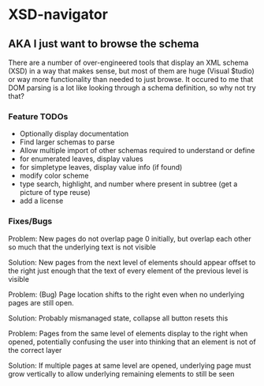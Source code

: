 # XSD-navigator

## AKA I just want to browse the schema

There are a number of over-engineered tools that display an XML schema (XSD) in a way that makes sense, but most of them are huge (Visual $tudio) or way more functionality than needed to just browse.  It occured to me that DOM parsing is a lot like looking through a schema definition, so why not try that?

### Feature TODOs

- Optionally display documentation
- Find larger schemas to parse
- Allow multiple import of other schemas required to understand or define
- for enumerated leaves, display values
- for simpletype leaves, display value info (if found)
- modify color scheme
- type search, highlight, and number where present in subtree (get a picture of type reuse)
- add a license

### Fixes/Bugs

Problem: New pages do not overlap page 0 initially, but overlap each other so much that the underlying text is not visible

Solution: New pages from the next level of elements should appear offset to the right just enough that the text of every element of the previous level is visible

Problem: (Bug) Page location shifts to the right even when no underlying pages are still open.  

Solution: Probably mismanaged state, collapse all button resets this

Problem: Pages from the same level of elements display to the right when opened, potentially confusing the user into thinking that an element is not of the correct layer

Solution: If multiple pages at same level are opened, underlying page must grow vertically to allow underlying remaining elements to still be seen